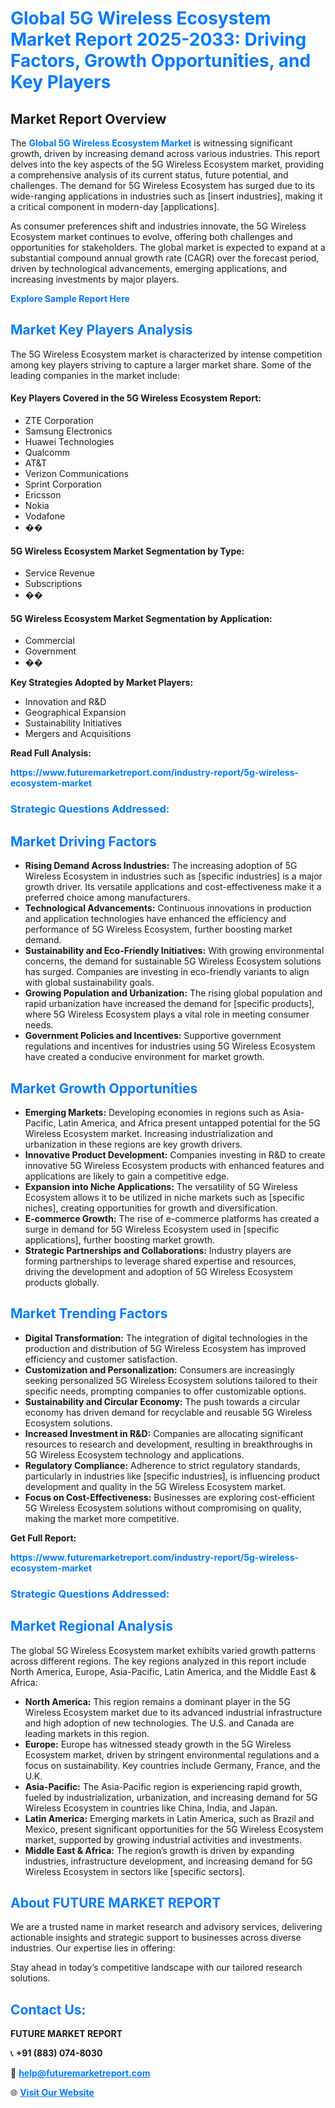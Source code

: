 <h1 style="color: #007BFF;">Global 5G Wireless Ecosystem Market Report 2025-2033: Driving Factors, Growth Opportunities, and Key Players</h1>

<section id="overview">
<h2>Market Report Overview</h2>
<p>The <a href="https://www.futuremarketreport.com/industry-report/5g-wireless-ecosystem-market" style="color: #007BFF; text-decoration: none;"><strong>Global 5G Wireless Ecosystem Market</strong></a> is witnessing significant growth, driven by increasing demand across various industries. This report delves into the key aspects of the 5G Wireless Ecosystem market, providing a comprehensive analysis of its current status, future potential, and challenges. The demand for 5G Wireless Ecosystem has surged due to its wide-ranging applications in industries such as [insert industries], making it a critical component in modern-day [applications].</p>
<p>As consumer preferences shift and industries innovate, the 5G Wireless Ecosystem market continues to evolve, offering both challenges and opportunities for stakeholders. The global market is expected to expand at a substantial compound annual growth rate (CAGR) over the forecast period, driven by technological advancements, emerging applications, and increasing investments by major players.</p>
</section>

<section id="overview">
<p><a href="https://www.futuremarketreport.com/request-sample/reportId=118933" style="color: #007BFF; text-decoration: none;"><strong>Explore Sample Report Here</strong></a></p>
</section>

<section id="key-players">
<h2 style="color: #007BFF;">Market Key Players Analysis</h2>
<p>The 5G Wireless Ecosystem market is characterized by intense competition among key players striving to capture a larger market share. Some of the leading companies in the market include:</p>
<h4>Key Players Covered in the 5G Wireless Ecosystem Report:</h4>
<ul><li>ZTE Corporation</li><li>Samsung Electronics</li><li>Huawei Technologies</li><li>Qualcomm</li><li>AT&amp;T</li><li>Verizon Communications</li><li>Sprint Corporation</li><li>Ericsson</li><li>Nokia</li><li>Vodafone</li><li>��</li></ul>
<h4>5G Wireless Ecosystem Market Segmentation by Type:</h4>
<ul><li>Service Revenue</li><li>Subscriptions</li><li>��</li></ul>

<h4>5G Wireless Ecosystem Market Segmentation by Application:</h4>
<ul><li>Commercial</li><li>Government</li><li>��</li></ul>
<p><strong>Key Strategies Adopted by Market Players:</strong></p>
<ul>
<li>Innovation and R&D</li>
<li>Geographical Expansion</li>
<li>Sustainability Initiatives</li>
<li>Mergers and Acquisitions</li>
</ul>
</section>

<section>
<p><strong>Read Full Analysis: </strong></p><a href="https://www.futuremarketreport.com/industry-report/5g-wireless-ecosystem-market" style="color: #007BFF; text-decoration: none;"><strong>https://www.futuremarketreport.com/industry-report/5g-wireless-ecosystem-market</strong></a>
<h3 style="color: #007BFF;">Strategic Questions Addressed:</h3>
</section>

<section id="driving-factors">
<h2 style="color: #007BFF;">Market Driving Factors</h2>
<ul>
<li><strong>Rising Demand Across Industries:</strong> The increasing adoption of 5G Wireless Ecosystem in industries such as [specific industries] is a major growth driver. Its versatile applications and cost-effectiveness make it a preferred choice among manufacturers.</li>
<li><strong>Technological Advancements:</strong> Continuous innovations in production and application technologies have enhanced the efficiency and performance of 5G Wireless Ecosystem, further boosting market demand.</li>
<li><strong>Sustainability and Eco-Friendly Initiatives:</strong> With growing environmental concerns, the demand for sustainable 5G Wireless Ecosystem solutions has surged. Companies are investing in eco-friendly variants to align with global sustainability goals.</li>
<li><strong>Growing Population and Urbanization:</strong> The rising global population and rapid urbanization have increased the demand for [specific products], where 5G Wireless Ecosystem plays a vital role in meeting consumer needs.</li>
<li><strong>Government Policies and Incentives:</strong> Supportive government regulations and incentives for industries using 5G Wireless Ecosystem have created a conducive environment for market growth.</li>
</ul>
</section>

<section id="growth-opportunities">
<h2 style="color: #007BFF;">Market Growth Opportunities</h2>
<ul>
<li><strong>Emerging Markets:</strong> Developing economies in regions such as Asia-Pacific, Latin America, and Africa present untapped potential for the 5G Wireless Ecosystem market. Increasing industrialization and urbanization in these regions are key growth drivers.</li>
<li><strong>Innovative Product Development:</strong> Companies investing in R&D to create innovative 5G Wireless Ecosystem products with enhanced features and applications are likely to gain a competitive edge.</li>
<li><strong>Expansion into Niche Applications:</strong> The versatility of 5G Wireless Ecosystem allows it to be utilized in niche markets such as [specific niches], creating opportunities for growth and diversification.</li>
<li><strong>E-commerce Growth:</strong> The rise of e-commerce platforms has created a surge in demand for 5G Wireless Ecosystem used in [specific applications], further boosting market growth.</li>
<li><strong>Strategic Partnerships and Collaborations:</strong> Industry players are forming partnerships to leverage shared expertise and resources, driving the development and adoption of 5G Wireless Ecosystem products globally.</li>
</ul>
</section>

<section id="trending-factors">
<h2 style="color: #007BFF;">Market Trending Factors</h2>
<ul>
<li><strong>Digital Transformation:</strong> The integration of digital technologies in the production and distribution of 5G Wireless Ecosystem has improved efficiency and customer satisfaction.</li>
<li><strong>Customization and Personalization:</strong> Consumers are increasingly seeking personalized 5G Wireless Ecosystem solutions tailored to their specific needs, prompting companies to offer customizable options.</li>
<li><strong>Sustainability and Circular Economy:</strong> The push towards a circular economy has driven demand for recyclable and reusable 5G Wireless Ecosystem solutions.</li>
<li><strong>Increased Investment in R&D:</strong> Companies are allocating significant resources to research and development, resulting in breakthroughs in 5G Wireless Ecosystem technology and applications.</li>
<li><strong>Regulatory Compliance:</strong> Adherence to strict regulatory standards, particularly in industries like [specific industries], is influencing product development and quality in the 5G Wireless Ecosystem market.</li>
<li><strong>Focus on Cost-Effectiveness:</strong> Businesses are exploring cost-efficient 5G Wireless Ecosystem solutions without compromising on quality, making the market more competitive.</li>
</ul>
</section>

<section>
<p><strong>Get Full Report: </strong></p><a href="https://www.futuremarketreport.com/industry-report/5g-wireless-ecosystem-market" style="color: #007BFF; text-decoration: none;"><strong>https://www.futuremarketreport.com/industry-report/5g-wireless-ecosystem-market</strong></a>
<h3 style="color: #007BFF;">Strategic Questions Addressed:</h3>
</section>


<section id="regional-analysis">
<h2 style="color: #007BFF;">Market Regional Analysis</h2>
<p>The global 5G Wireless Ecosystem market exhibits varied growth patterns across different regions. The key regions analyzed in this report include North America, Europe, Asia-Pacific, Latin America, and the Middle East & Africa:</p>
<ul>
<li><strong>North America:</strong> This region remains a dominant player in the 5G Wireless Ecosystem market due to its advanced industrial infrastructure and high adoption of new technologies. The U.S. and Canada are leading markets in this region.</li>
<li><strong>Europe:</strong> Europe has witnessed steady growth in the 5G Wireless Ecosystem market, driven by stringent environmental regulations and a focus on sustainability. Key countries include Germany, France, and the U.K.</li>
<li><strong>Asia-Pacific:</strong> The Asia-Pacific region is experiencing rapid growth, fueled by industrialization, urbanization, and increasing demand for 5G Wireless Ecosystem in countries like China, India, and Japan.</li>
<li><strong>Latin America:</strong> Emerging markets in Latin America, such as Brazil and Mexico, present significant opportunities for the 5G Wireless Ecosystem market, supported by growing industrial activities and investments.</li>
<li><strong>Middle East & Africa:</strong> The region’s growth is driven by expanding industries, infrastructure development, and increasing demand for 5G Wireless Ecosystem in sectors like [specific sectors].</li>
</ul>
</section>

<footer>
<h2 style="color: #007BFF;">About FUTURE MARKET REPORT</h2>
<p>We are a trusted name in market research and advisory services, delivering actionable insights and strategic support to businesses across diverse industries. Our expertise lies in offering:</p>

<p>Stay ahead in today’s competitive landscape with our tailored research solutions.</p>

<h2 style="color: #007BFF;">Contact Us:</h2>
<p><strong>FUTURE MARKET REPORT</strong></p>
<p>📞 <strong>+91 (883) 074-8030</strong></p>
<p>📧 <strong><a href="mailto:help@futuremarketreport.com" style="color: #007BFF;">help@futuremarketreport.com</a></strong></p>
<p>🌐 <strong><a href="https://www.futuremarketreport.com/" style="color: #007BFF;">Visit Our Website</a></strong></p>
</footer>